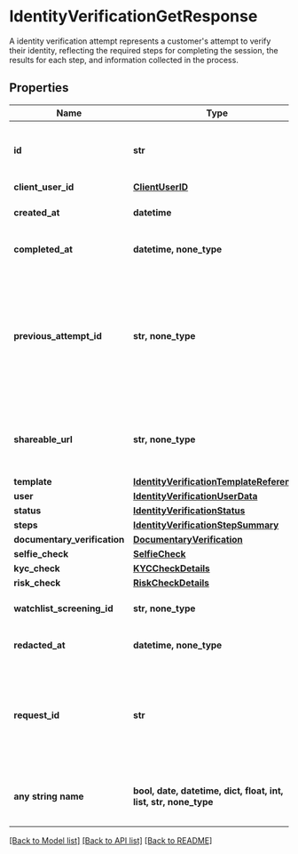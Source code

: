 # IdentityVerificationGetResponse

A identity verification attempt represents a customer's attempt to verify their identity, reflecting the required steps for completing the session, the results for each step, and information collected in the process.

## Properties
Name | Type | Description | Notes
------------ | ------------- | ------------- | -------------
**id** | **str** | ID of the associated Identity Verification attempt. | 
**client_user_id** | [**ClientUserID**](ClientUserID.md) |  | 
**created_at** | **datetime** | An ISO8601 formatted timestamp. | 
**completed_at** | **datetime, none_type** | An ISO8601 formatted timestamp. | 
**previous_attempt_id** | **str, none_type** | The ID for the Identity Verification preceding this session. This field will only be filled if the current Identity Verification is a retry of a previous attempt. | 
**shareable_url** | **str, none_type** | A shareable URL that can be sent directly to the user to complete verification | 
**template** | [**IdentityVerificationTemplateReference**](IdentityVerificationTemplateReference.md) |  | 
**user** | [**IdentityVerificationUserData**](IdentityVerificationUserData.md) |  | 
**status** | [**IdentityVerificationStatus**](IdentityVerificationStatus.md) |  | 
**steps** | [**IdentityVerificationStepSummary**](IdentityVerificationStepSummary.md) |  | 
**documentary_verification** | [**DocumentaryVerification**](DocumentaryVerification.md) |  | 
**selfie_check** | [**SelfieCheck**](SelfieCheck.md) |  | 
**kyc_check** | [**KYCCheckDetails**](KYCCheckDetails.md) |  | 
**risk_check** | [**RiskCheckDetails**](RiskCheckDetails.md) |  | 
**watchlist_screening_id** | **str, none_type** | ID of the associated screening. | 
**redacted_at** | **datetime, none_type** | An ISO8601 formatted timestamp. | 
**request_id** | **str** | A unique identifier for the request, which can be used for troubleshooting. This identifier, like all Plaid identifiers, is case sensitive. | 
**any string name** | **bool, date, datetime, dict, float, int, list, str, none_type** | any string name can be used but the value must be the correct type | [optional]

[[Back to Model list]](../README.md#documentation-for-models) [[Back to API list]](../README.md#documentation-for-api-endpoints) [[Back to README]](../README.md)


